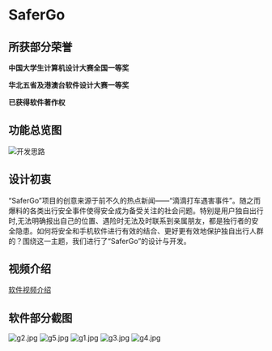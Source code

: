 # SaferGo

## 所获部分荣誉

**中国大学生计算机设计大赛全国一等奖**

**华北五省及港澳台软件设计大赛一等奖**

**已获得软件著作权**

## 功能总览图
![开发思路](https://i.loli.net/2020/03/05/tDxL2z7BqmvK9ok.png)

## 设计初衷

“SaferGo”项目的创意来源于前不久的热点新闻——“滴滴打车遇害事件”。随之而爆料的各类出行安全事件使得安全成为备受关注的社会问题。特别是用户独自出行时,无法明确报出自己的位置、遇险时无法及时联系到亲属朋友，都是独行者的安全隐患。如何将安全和手机软件进行有效的结合、更好更有效地保护独自出行人群的？围绕这一主题，我们进行了“SaferGo”的设计与开发。

## 视频介绍
[软件视频介绍](https://www.bilibili.com/video/av93897381/)

## 软件部分截图
![g2.jpg](https://i.loli.net/2020/03/05/XfDbeC81F5AGMSo.jpg)
![g5.jpg](https://i.loli.net/2020/03/05/g3yBEM67SjpzNiK.jpg)
![g1.jpg](https://i.loli.net/2020/03/05/ZpVnNWU4CBrIsgy.jpg)
![g3.jpg](https://i.loli.net/2020/03/05/eLEcJlDZ78XdUph.jpg)
![g4.jpg](https://i.loli.net/2020/03/05/f1sehzJOU5mqjtp.jpg)


